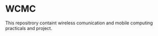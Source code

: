 # WCMC
This repositrory containt wireless comunication and mobile computing practicals and project.
